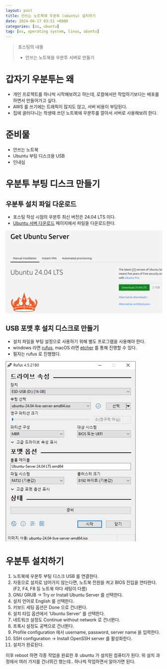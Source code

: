 ```yaml
---
layout: post
title: 안쓰는 노트북에 우분투 (ubuntu) 설치하기
date: 2024-06-17 03:51 +0900
categories: [os, ubuntu]
tag: [os, operating system, linux, ubuntu]
---
```


> 포스팅의 내용
> 
> - 안쓰는 노트북을 우분투 서버로 만들기

# 갑자기 우분투는 왜

- 개인 프로젝트를 하나씩 시작해보려고 하는데, 로컬에서만 작업하기보다는 배포를 하면서 만들어가고 싶다.
- AWS 를 쓰기에는 트래픽이 많지도 않고, 서버 비용이 부담된다.
- 집에 굴러다니는 학생때 쓰던 노트북에 우분투를 깔아서 서버로 사용해보려 한다.

# 준비물

- 안쓰는 노트북
- Ubuntu 부팅 디스크용 USB
- 인내심

# 우분투 부팅 디스크 만들기

## 우분투 설치 파일 다운로드

- 포스팅 작성 시점의 우분투 최신 버전은 24.04 LTS 이다.
- [Ubuntu 서버 다운로드][ubuntu-server-download] 페이지에서 파일을 다운로드한다.

![](/assets/img/2024-06-17/2024-06-17-os-ubuntu-1-install-ubuntu-1-get-ubuntu.png)

## USB 포맷 후 설치 디스크로 만들기

- 설치 파일을 부팅 설정으로 사용하기 위해 별도 프로그램을 사용해야 한다.
- windows 라면 [rufus][rufus], macOS 라면 [etcher][etcher] 를 통해 진행할 수 있다.
- 필자는 rufus 로 진행했다.

![](/assets/img/2024-06-17/2024-06-17-os-ubuntu-1-install-ubuntu-2-rufus.png)

# 우분투 설치하기

1. 노트북에 우분투 부팅 디스크 USB 를 연결한다.
2. 자동으로 설치로 넘어가지 않는다면, 노트북 전원을 켜고 BIOS 진입을 연타한다. (F2, F4, F8 등 노트북 마다 세팅이 다름)
3. GNU GRUB -> Try or Install Ubuntu Server 를 선택한다.
4. 설치 언어로 English 를 선택한다.
5. 키보드 세팅 옵션은 Done 으로 건너뛴다.
6. 설치 타입 옵션에서 'Ubuntu Server' 를 선택한다.
7. 네트워크 설정도 Continue without network 로 건너뛴다.
8. 프록시 설정도 공백으로 건너뛴다.
9. Profile configuration 에서 username, password, server name 을 입력한다.
10. SSH configuration -> Install OpenSSH server 를 활성화한다.
11. 설치가 완료된다.

이후 reboot 하면 각종 작업을 완료한 후 ubuntu 가 설치된 컴퓨터가 된다.
위 설치 과정에서 여러 가지를 건너뛰긴 했는데.. 하나씩 작업하면서 알아가면 된다.

[ubuntu-server-download]: https://ubuntu.com/download/server
[etcher]: https://etcher.balena.io 
[rufus]: https://rufus.ie/ko
